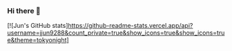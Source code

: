### Hi there 👋

<!--
**jjun9288/jjun9288** is a ✨ _special_ ✨ repository because its `README.md` (this file) appears on your GitHub profile.

Here are some ideas to get you started:

- 🔭 I’m currently working on ...
- 🌱 I’m currently learning ...
- 👯 I’m looking to collaborate on ...
- 🤔 I’m looking for help with ...
- 💬 Ask me about ...
- 📫 How to reach me: ...
- 😄 Pronouns: ...
- ⚡ Fun fact: ...
-->

[![Jun's GitHub stats]https://github-readme-stats.vercel.app/api?username=jjun9288&count_private=true&show_icons=true&show_icons=true&theme=tokyonight]
